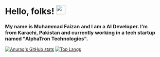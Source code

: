 <!--
### Hi there 👋
-->
# Hello, folks! <img src="https://raw.githubusercontent.com/MartinHeinz/MartinHeinz/master/wave.gif" width="30px">
### My name is Muhammad Faizan and I am a AI Developer. I'm from Karachi, Pakistan and currently working in a tech startup named "AlphaTron Technologies".
[![Anurag's GitHub stats](https://github-readme-stats.vercel.app/api?username=qfaizan401&show_icons=true)](https://github.com/anuraghazra/github-readme-stats)
[![Top Langs](https://github-readme-stats.vercel.app/api/top-langs/?username=qfaizan401&layout=compact)](https://github.com/anuraghazra/github-readme-stats)




<!--
**qfaizan401/qfaizan401** is a ✨ _special_ ✨ repository because its `README.md` (this file) appears on your GitHub profile.

Here are some ideas to get you started:

- 🔭 I’m currently working on ...
- 🌱 I’m currently learning ...
- 👯 I’m looking to collaborate on ...
- 🤔 I’m looking for help with ...
- 💬 Ask me about ...
- 📫 How to reach me: ...
- 😄 Pronouns: ...
- ⚡ Fun fact: ...
-->
